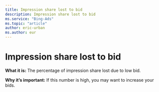 ```yaml
---
title: Impression share lost to bid
description: Impression share lost to bid
ms.service: "Bing-Ads"
ms.topic: "article"
author: eric-urban
ms.author: eur
---
```


# Impression share lost to bid

**What it is:**  The percentage of impression share lost due to low bid.

**Why it’s important:**  If this number is high, you may want to increase your bids.


